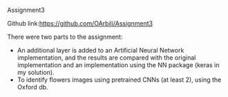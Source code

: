 Assignment3

Github link:https://github.com/OArbili/Assignment3

There were two parts to the assignment:

-	An additional layer is added to an Artificial Neural Network implementation, and the results are compared with the original implementation and an implementation using the NN package (keras in my solution).
-	To identify flowers images using pretrained CNNs (at least 2), using the Oxford db.